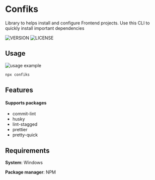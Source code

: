 # Confiks

Library to helps install and configure Frontend projects. Use this CLI to quickly install important dependencies

![VERSION](https://img.shields.io/npm/v/confiks)
![LICENSE](https://img.shields.io/npm/l/confiks)

## Usage

![usage example](https://github.com/Kordrad/Confiks/blob/master/readme/demo.gif?raw=true)

```bash
npx confiks
```

## Features

#### Supports packages

- commit-lint
- husky
- lint-stagged
- prettier
- pretty-quick

## Requirements

**System**: Windows

**Package manager**: NPM
